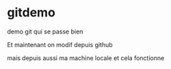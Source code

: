 # gitdemo
demo git qui se passe bien

Et maintenant on modif depuis github

mais depuis aussi ma machine locale et cela fonctionne
